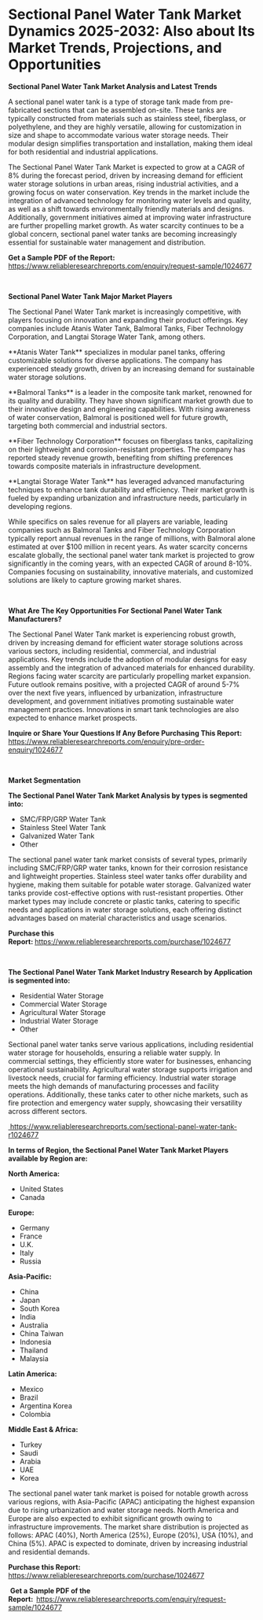 <p><h1>Sectional Panel Water Tank Market Dynamics 2025-2032: Also about Its Market Trends, Projections, and Opportunities</h1></p><p><strong>Sectional Panel Water Tank Market Analysis and Latest Trends</strong></p>
<p><p>A sectional panel water tank is a type of storage tank made from pre-fabricated sections that can be assembled on-site. These tanks are typically constructed from materials such as stainless steel, fiberglass, or polyethylene, and they are highly versatile, allowing for customization in size and shape to accommodate various water storage needs. Their modular design simplifies transportation and installation, making them ideal for both residential and industrial applications.</p><p>The Sectional Panel Water Tank Market is expected to grow at a CAGR of 8% during the forecast period, driven by increasing demand for efficient water storage solutions in urban areas, rising industrial activities, and a growing focus on water conservation. Key trends in the market include the integration of advanced technology for monitoring water levels and quality, as well as a shift towards environmentally friendly materials and designs. Additionally, government initiatives aimed at improving water infrastructure are further propelling market growth. As water scarcity continues to be a global concern, sectional panel water tanks are becoming increasingly essential for sustainable water management and distribution.</p></p>
<p><strong>Get a Sample PDF of the Report:&nbsp;</strong> <a href="https://www.reliableresearchreports.com/enquiry/request-sample/1024677?utm_campaign=7&utm_medium=2&utm_source=Github&utm_content=ia&utm_term=17042025&utm_id=sectional-panel-water-tank">https://www.reliableresearchreports.com/enquiry/request-sample/1024677</a></p>
<p>&nbsp;</p>
<p><strong>Sectional Panel Water Tank Major Market Players</strong></p>
<p><p>The Sectional Panel Water Tank market is increasingly competitive, with players focusing on innovation and expanding their product offerings. Key companies include Atanis Water Tank, Balmoral Tanks, Fiber Technology Corporation, and Langtai Storage Water Tank, among others.</p><p>**Atanis Water Tank** specializes in modular panel tanks, offering customizable solutions for diverse applications. The company has experienced steady growth, driven by an increasing demand for sustainable water storage solutions.  </p><p>**Balmoral Tanks** is a leader in the composite tank market, renowned for its quality and durability. They have shown significant market growth due to their innovative design and engineering capabilities. With rising awareness of water conservation, Balmoral is positioned well for future growth, targeting both commercial and industrial sectors.</p><p>**Fiber Technology Corporation** focuses on fiberglass tanks, capitalizing on their lightweight and corrosion-resistant properties. The company has reported steady revenue growth, benefiting from shifting preferences towards composite materials in infrastructure development.</p><p>**Langtai Storage Water Tank** has leveraged advanced manufacturing techniques to enhance tank durability and efficiency. Their market growth is fueled by expanding urbanization and infrastructure needs, particularly in developing regions.</p><p>While specifics on sales revenue for all players are variable, leading companies such as Balmoral Tanks and Fiber Technology Corporation typically report annual revenues in the range of millions, with Balmoral alone estimated at over $100 million in recent years. As water scarcity concerns escalate globally, the sectional panel water tank market is projected to grow significantly in the coming years, with an expected CAGR of around 8-10%. Companies focusing on sustainability, innovative materials, and customized solutions are likely to capture growing market shares.</p></p>
<p>&nbsp;</p>
<p><strong>What Are The Key Opportunities For Sectional Panel Water Tank Manufacturers?</strong></p>
<p><p>The Sectional Panel Water Tank market is experiencing robust growth, driven by increasing demand for efficient water storage solutions across various sectors, including residential, commercial, and industrial applications. Key trends include the adoption of modular designs for easy assembly and the integration of advanced materials for enhanced durability. Regions facing water scarcity are particularly propelling market expansion. Future outlook remains positive, with a projected CAGR of around 5-7% over the next five years, influenced by urbanization, infrastructure development, and government initiatives promoting sustainable water management practices. Innovations in smart tank technologies are also expected to enhance market prospects.</p></p>
<p><strong>Inquire or Share Your Questions If Any Before Purchasing This Report:</strong> <a href="https://www.reliableresearchreports.com/enquiry/pre-order-enquiry/1024677?utm_campaign=7&utm_medium=2&utm_source=Github&utm_content=ia&utm_term=17042025&utm_id=sectional-panel-water-tank">https://www.reliableresearchreports.com/enquiry/pre-order-enquiry/1024677</a></p>
<p>&nbsp;</p>
<p><strong>Market Segmentation</strong></p>
<p><strong>The Sectional Panel Water Tank Market Analysis by types is segmented into:</strong></p>
<p><ul><li>SMC/FRP/GRP Water Tank</li><li>Stainless Steel Water Tank</li><li>Galvanized Water Tank</li><li>Other</li></ul></p>
<p><p>The sectional panel water tank market consists of several types, primarily including SMC/FRP/GRP water tanks, known for their corrosion resistance and lightweight properties. Stainless steel water tanks offer durability and hygiene, making them suitable for potable water storage. Galvanized water tanks provide cost-effective options with rust-resistant properties. Other market types may include concrete or plastic tanks, catering to specific needs and applications in water storage solutions, each offering distinct advantages based on material characteristics and usage scenarios.</p></p>
<p><strong>Purchase this Report:&nbsp;</strong><a href="https://www.reliableresearchreports.com/purchase/1024677?utm_campaign=7&utm_medium=2&utm_source=Github&utm_content=ia&utm_term=17042025&utm_id=sectional-panel-water-tank">https://www.reliableresearchreports.com/purchase/1024677</a></p>
<p>&nbsp;</p>
<p><strong>The Sectional Panel Water Tank Market Industry Research by Application is segmented into:</strong></p>
<p><ul><li>Residential Water Storage</li><li>Commercial Water Storage</li><li>Agricultural Water Storage</li><li>Industrial Water Storage</li><li>Other</li></ul></p>
<p><p>Sectional panel water tanks serve various applications, including residential water storage for households, ensuring a reliable water supply. In commercial settings, they efficiently store water for businesses, enhancing operational sustainability. Agricultural water storage supports irrigation and livestock needs, crucial for farming efficiency. Industrial water storage meets the high demands of manufacturing processes and facility operations. Additionally, these tanks cater to other niche markets, such as fire protection and emergency water supply, showcasing their versatility across different sectors.</p></p>
<p><a href="https://www.reliableresearchreports.com/sectional-panel-water-tank-r1024677?utm_campaign=7&utm_medium=2&utm_source=Github&utm_content=ia&utm_term=17042025&utm_id=sectional-panel-water-tank">&nbsp;https://www.reliableresearchreports.com/sectional-panel-water-tank-r1024677</a></p>
<p><strong>In terms of Region, the Sectional Panel Water Tank Market Players available by Region are:</strong></p>
<p>
    <p> <strong> North America: </strong>
        <ul>
            <li>United States</li>
            <li>Canada</li>
        </ul>
        </p> 
    <p> <strong> Europe: </strong>
        <ul>
            <li>Germany</li>
            <li>France</li>
            <li>U.K.</li>
            <li>Italy</li>
            <li>Russia</li>
        </ul>
        </p> 
    <p> <strong> Asia-Pacific: </strong>
        <ul>
            <li>China</li>
            <li>Japan</li>
            <li>South Korea</li>
            <li>India</li>
            <li>Australia</li>
            <li>China Taiwan</li>
            <li>Indonesia</li>
            <li>Thailand</li>
            <li>Malaysia</li>
        </ul>
        </p> 
    <p> <strong> Latin America: </strong>
        <ul>
            <li>Mexico</li>
            <li>Brazil</li>
            <li>Argentina Korea</li>
            <li>Colombia</li>
        </ul>
        </p> 
    <p> <strong> Middle East & Africa: </strong>
        <ul>
            <li>Turkey</li>
            <li>Saudi</li>
            <li>Arabia</li>
            <li>UAE</li>
            <li>Korea</li>
        </ul>
    </p>
    </p>
<p><p>The sectional panel water tank market is poised for notable growth across various regions, with Asia-Pacific (APAC) anticipating the highest expansion due to rising urbanization and water storage needs. North America and Europe are also expected to exhibit significant growth owing to infrastructure improvements. The market share distribution is projected as follows: APAC (40%), North America (25%), Europe (20%), USA (10%), and China (5%). APAC is expected to dominate, driven by increasing industrial and residential demands.</p></p>
<p><strong>Purchase this Report: </strong><a href="https://www.reliableresearchreports.com/purchase/1024677?utm_campaign=7&utm_medium=2&utm_source=Github&utm_content=ia&utm_term=17042025&utm_id=sectional-panel-water-tank">https://www.reliableresearchreports.com/purchase/1024677</a></p>
<p>&nbsp;<strong>Get a Sample PDF of the Report:&nbsp;&nbsp;</strong><a href="https://www.reliableresearchreports.com/enquiry/request-sample/1024677?utm_campaign=7&utm_medium=2&utm_source=Github&utm_content=ia&utm_term=17042025&utm_id=sectional-panel-water-tank">https://www.reliableresearchreports.com/enquiry/request-sample/1024677</a></p>
<p><strong></strong></p>
<p><p></p><p></p><p></p></p>
